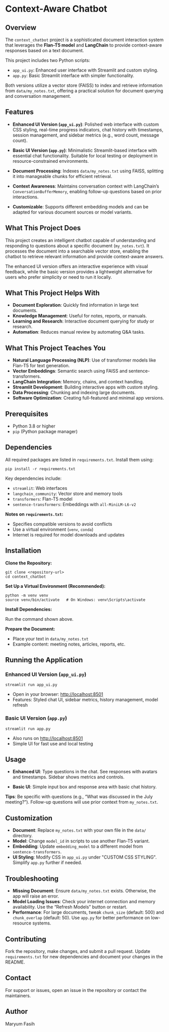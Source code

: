 # Context-Aware Chatbot

## Overview

The `context_chatbot` project is a sophisticated document interaction system that leverages the **Flan-T5 model** and **LangChain** to provide context-aware responses based on a text document.

This project includes two Python scripts:

* `app_ui.py`: Enhanced user interface with Streamlit and custom styling.
* `app.py`: Basic Streamlit interface with simpler functionality.

Both versions utilize a vector store (FAISS) to index and retrieve information from `data/my_notes.txt`, offering a practical solution for document querying and conversation management.

## Features

* **Enhanced UI Version (`app_ui.py`)**:
  Polished web interface with custom CSS styling, real-time progress indicators, chat history with timestamps, session management, and sidebar metrics (e.g., word count, message count).

* **Basic UI Version (`app.py`)**:
  Minimalistic Streamlit-based interface with essential chat functionality. Suitable for local testing or deployment in resource-constrained environments.

* **Document Processing**:
  Indexes `data/my_notes.txt` using FAISS, splitting it into manageable chunks for efficient retrieval.

* **Context Awareness**:
  Maintains conversation context with LangChain’s `ConversationBufferMemory`, enabling follow-up questions based on prior interactions.

* **Customizable**:
  Supports different embedding models and can be adapted for various document sources or model variants.

## What This Project Does

This project creates an intelligent chatbot capable of understanding and responding to questions about a specific document (`my_notes.txt`). It processes the document into a searchable vector store, enabling the chatbot to retrieve relevant information and provide context-aware answers.

The enhanced UI version offers an interactive experience with visual feedback, while the basic version provides a lightweight alternative for users who prefer simplicity or need to run it locally.

## What This Project Helps With

* **Document Exploration**: Quickly find information in large text documents.
* **Knowledge Management**: Useful for notes, reports, or manuals.
* **Learning and Research**: Interactive document querying for study or research.
* **Automation**: Reduces manual review by automating Q\&A tasks.

## What This Project Teaches You

* **Natural Language Processing (NLP)**: Use of transformer models like Flan-T5 for text generation.
* **Vector Embeddings**: Semantic search using FAISS and sentence-transformers.
* **LangChain Integration**: Memory, chains, and context handling.
* **Streamlit Development**: Building interactive apps with custom styling.
* **Data Processing**: Chunking and indexing large documents.
* **Software Optimization**: Creating full-featured and minimal app versions.

## Prerequisites

* Python 3.8 or higher
* `pip` (Python package manager)

## Dependencies

All required packages are listed in `requirements.txt`. Install them using:

```
pip install -r requirements.txt
```

Key dependencies include:

* `streamlit`: Web interfaces
* `langchain_community`: Vector store and memory tools
* `transformers`: Flan-T5 model
* `sentence-transformers`: Embeddings with `all-MiniLM-L6-v2`

**Notes on `requirements.txt`:**

* Specifies compatible versions to avoid conflicts
* Use a virtual environment (`venv`, `conda`)
* Internet is required for model downloads and updates

## Installation

**Clone the Repository:**

```
git clone <repository-url>
cd context_chatbot
```

**Set Up a Virtual Environment (Recommended):**

```
python -m venv venv
source venv/bin/activate   # On Windows: venv\Scripts\activate
```

**Install Dependencies:**

Run the command shown above.

**Prepare the Document:**

* Place your text in `data/my_notes.txt`
* Example content: meeting notes, articles, reports, etc.

## Running the Application

### Enhanced UI Version (`app_ui.py`)

```
streamlit run app_ui.py
```

* Open in your browser: [http://localhost:8501](http://localhost:8501)
* Features: Styled chat UI, sidebar metrics, history management, model refresh

### Basic UI Version (`app.py`)

```
streamlit run app.py
```

* Also runs on [http://localhost:8501](http://localhost:8501)
* Simple UI for fast use and local testing

## Usage

* **Enhanced UI**:
  Type questions in the chat. See responses with avatars and timestamps. Sidebar shows metrics and controls.

* **Basic UI**:
  Simple input box and response area with basic chat history.

**Tips**:
Be specific with questions (e.g., “What was discussed in the July meeting?”). Follow-up questions will use prior context from `my_notes.txt`.

## Customization

* **Document**: Replace `my_notes.txt` with your own file in the `data/` directory.
* **Model**: Change `model_id` in scripts to use another Flan-T5 variant.
* **Embedding**: Update `embedding_model` to a different model from `sentence-transformers`.
* **UI Styling**: Modify CSS in `app_ui.py` under "CUSTOM CSS STYLING". Simplify `app.py` further if needed.

## Troubleshooting

* **Missing Document**: Ensure `data/my_notes.txt` exists. Otherwise, the app will raise an error.
* **Model Loading Issues**: Check your internet connection and memory availability. Use the “Refresh Models” button or restart.
* **Performance**: For large documents, tweak `chunk_size` (default: 500) and `chunk_overlap` (default: 50). Use `app.py` for better performance on low-resource systems.

## Contributing

Fork the repository, make changes, and submit a pull request. Update `requirements.txt` for new dependencies and document your changes in the README.

## Contact

For support or issues, open an issue in the repository or contact the maintainers.

## Author

Maryum Fasih  
